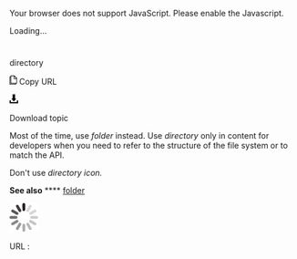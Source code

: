 Your browser does not support JavaScript. Please enable the Javascript.

Loading...

# 

directory

![Copy URL](directory_files/Copy.png)
Copy URL

![Download](directory_files/Download.png)

Download topic

Most of the time, use *folder* instead. Use *directory* only in content for developers when you need to refer to the structure of the file system or to match the API.

Don't use *directory icon.*

**See also** **** [folder](https://worldready.cloudapp.net/Styleguide/Read?id=2700&topicid=33642)

![In progress](directory_files/activity-large.gif)

URL :
